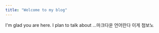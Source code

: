 ```yaml
---
title: "Welcome to my blog"
---
```


I'm glad you are here. I plan to talk about ...마크다운 언어란다 이게 첨보노
